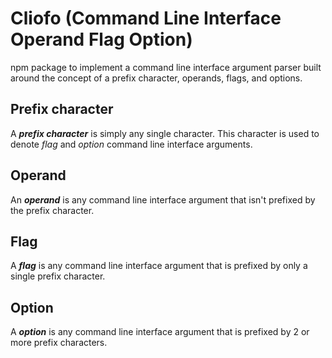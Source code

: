 # Cliofo (Command Line Interface Operand Flag Option)

 npm package to implement a command line interface argument parser built around
 the concept of a prefix character, operands, flags, and options.

## Prefix character

A ***prefix character*** is simply any single character. This character is used
to denote *flag* and *option* command line interface arguments.

## Operand

An ***operand*** is any command line interface argument that isn't prefixed by
the prefix character.

## Flag

A ***flag*** is any command line interface argument that is prefixed by only a
single prefix character.

## Option

A ***option*** is any command line interface argument that is prefixed by 2 or
more prefix characters.
